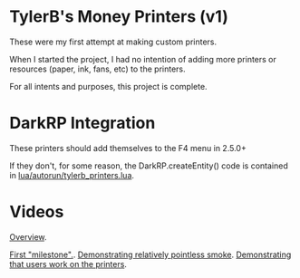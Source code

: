 TylerB's Money Printers (v1)
==============

These were my first attempt at making custom printers.

When I started the project, I had no intention of adding more printers or resources (paper, ink, fans, etc) to the printers.

For all intents and purposes, this project is complete.

DarkRP Integration
==============

These printers should add themselves to the F4 menu in 2.5.0+

If they don't, for some reason, the DarkRP.createEntity() code is contained in [lua/autorun/tylerb_printers.lua](https://github.com/TylerBundy/money_printers/blob/master/lua/darkrp_customthings/tylerb_printers.lua).

Videos
==============
[Overview](https://www.youtube.com/watch?v=OUqLzSzgGvQ).

[First "milestone".](https://www.youtube.com/watch?v=5C0TZBnriWM).
[Demonstrating relatively pointless smoke](https://www.youtube.com/watch?v=zGZ3Vf3LNqw).
[Demonstrating that users work on the printers](https://www.youtube.com/watch?v=0koqpP1OyJQ).